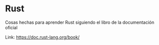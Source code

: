 # Rust
Cosas hechas para aprender Rust siguiendo el libro de la documentación oficial

Link: https://doc.rust-lang.org/book/

